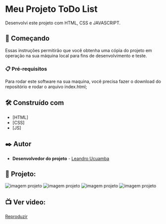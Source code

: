 # Meu Projeto ToDo List
 Desenvolvi este projeto com HTML, CSS e JAVASCRIPT.
 
 ## 🚀 Começando
 
Essas instruções permitirão que você obtenha uma cópia do projeto em operação na sua máquina local para fins de desenvolvimento e teste.

### 📋 Pré-requisitos

Para rodar este software na sua maquina, você precisa fazer o download do repositório e rodar o arquivo index.html;


## 🛠️ Construído com

* [HTML]
* [CSS]
* [JS]


## ✒️ Autor

* **Desenvolvedor do projeto** - [Leandro Ucuamba](https://github.com/LeandroUcuamba)


## 📄 Projeto:

![imagem projeto](https://github.com/LeandroUcuamba/ToDo---List-com-HTML-CSS-e-JS/blob/main/imgReadme/img1.jpg)
![imagem projeto](https://github.com/LeandroUcuamba/ToDo---List-com-HTML-CSS-e-JS/blob/main/imgReadme/img2.jpg)
![imagem projeto](https://github.com/LeandroUcuamba/ToDo---List-com-HTML-CSS-e-JS/blob/main/imgReadme/img3.jpg)
![imagem projeto](https://github.com/LeandroUcuamba/ToDo---List-com-HTML-CSS-e-JS/blob/main/imgReadme/img4.jpg)

## 📺 Ver video:

[Reproduzir](https://www.linkedin.com/feed/update/urn:li:activity:6984232762564096000/)
